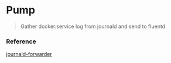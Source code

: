 # Pump

> Gather docker.service log from journald and send to fluentd


### Reference

[journald-forwarder](https://github.com/uswitch/journald-forwarder)

